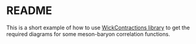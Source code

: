 # README

This is a short example of how to use [WickContractions library](github.com/chrisculver/WickContractions) to get the required diagrams
for some meson-baryon correlation functions.